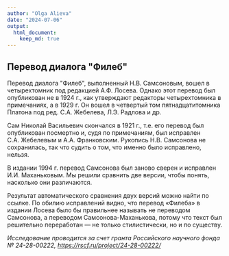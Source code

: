```yaml
---
author: "Olga Alieva"
date: "2024-07-06"
output: 
  html_document: 
    keep_md: true
---
```




## Перевод диалога "Филеб"

Перевод диалога "Филеб", выполненный Н.В. Самсоновым, вошел в четырехтомник под редакцией А.Ф. Лосева. Однако этот перевод  был опубликован не в 1924 г., как утверждают редакторы четырехтомника в примечаниях, а в 1929 г. Он вошел в четвертый том пятнадцатитомника Платона под ред. С.А. Жебелева, Л.Э. Радлова и др. 

Сам Николай Васильевич скончался в 1921 г., т.е. его перевод был опубликован посмертно и, судя по примечаниям, был исправлен С.А. Жебелевым и А.А. Франковским. Рукопись Н.В. Самсонова не сохранилась, так что судить о том, что именно было исправлено, нельзя.

В издании 1994 г. перевод Самсонова был заново сверен и исправлен И.И. Маханьковым. Мы решили сравнить две версии, чтобы понять, насколько они различаются. 

Результат автоматического сравнения двух версий можно найти по ссылке. По обилию исправлений видно, что перевод «Филеба» в издании Лосева было бы правильнее называть не переводом Самсонова, а переводом Самсонова-Маханькова, потому что текст был решительно переработан — не только стилистически, но и по существу. 

_Исследование проводится за счет гранта Российского научного фонда № 24-28-00222, <https://rscf.ru/project/24-28-00222/>_ 
